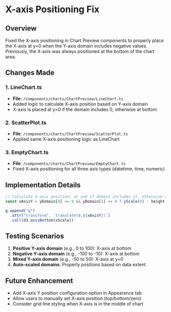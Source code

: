 # X-axis Positioning Fix

## Overview
Fixed the X-axis positioning in Chart Preview components to properly place the X-axis at y=0 when the Y-axis domain includes negative values. Previously, the X-axis was always positioned at the bottom of the chart area.

## Changes Made

### 1. LineChart.ts
- **File**: `/components/charts/ChartPreview/LineChart.ts`
- Added logic to calculate X-axis position based on Y-axis domain
- X-axis is placed at y=0 if the domain includes 0, otherwise at bottom

### 2. ScatterPlot.ts
- **File**: `/components/charts/ChartPreview/ScatterPlot.ts`
- Applied same X-axis positioning logic as LineChart

### 3. EmptyChart.ts
- **File**: `/components/charts/ChartPreview/EmptyChart.ts`
- Fixed X-axis positioning for all three axis types (datetime, time, numeric)

## Implementation Details
```typescript
// Calculate X-axis position: at y=0 if domain includes it, otherwise at bottom
const xAxisY = yDomain[0] <= 0 && yDomain[1] >= 0 ? yScale(0) : height

g.append("g")
  .attr("transform", `translate(0,${xAxisY})`)
  .call(d3.axisBottom(xScale))
```

## Testing Scenarios
1. **Positive Y-axis domain** (e.g., 0 to 100): X-axis at bottom
2. **Negative Y-axis domain** (e.g., -100 to -10): X-axis at bottom
3. **Mixed Y-axis domain** (e.g., -50 to 50): X-axis at y=0
4. **Auto-scaled domains**: Properly positions based on data extent

## Future Enhancement
- Add X-axis Y position configuration option in Appearance tab
- Allow users to manually set X-axis position (top/bottom/zero)
- Consider grid line styling when X-axis is in the middle of chart
